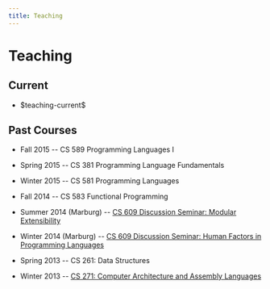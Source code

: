 ```yaml
---
title: Teaching
---
```


# Teaching

## Current

  * \$teaching-current\$


## Past Courses

  * Fall 2015 -- CS 589 Programming Languages I
  
  * Spring 2015 -- CS 381 Programming Language Fundamentals
  
  * Winter 2015 -- CS 581 Programming Languages

  * Fall 2014 -- CS 583 Functional Programming
  
  * Summer 2014 (Marburg) -- [CS 609 Discussion Seminar: Modular Extensibility](/teaching/cs609-su14/)

  * Winter 2014 (Marburg) -- [CS 609 Discussion Seminar: Human Factors in Programming Languages](/teaching/cs609-wi14/)
  
  * Spring 2013 -- CS 261: Data Structures
  
  * Winter 2013 -- [CS 271: Computer Architecture and Assembly Languages](/cs271-wi13/)
